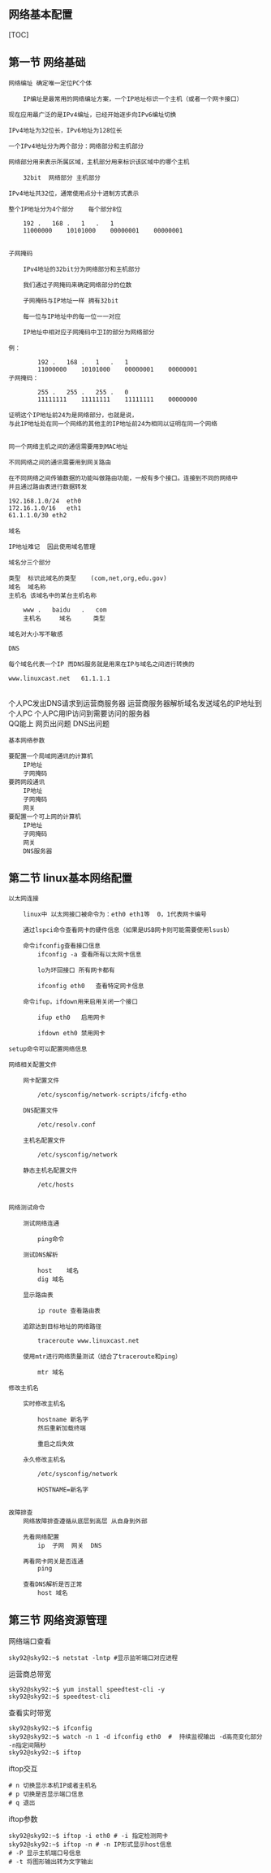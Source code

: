 ## 网络基本配置

[TOC]

## 第一节	网络基础

	网络编址 确定唯一定位PC个体
		
		IP编址是最常用的网络编址方案，一个IP地址标识一个主机（或者一个网卡接口）
	
	现在应用最广泛的是IPv4编址，已经开始逐步向IPv6编址切换
	
	IPv4地址为32位长，IPv6地址为128位长
	
	一个IPv4地址分为两个部分：网络部分和主机部分
	
	网络部分用来表示所属区域，主机部分用来标识该区域中的哪个主机
	
		32bit  网络部分 主机部分
	
	IPv4地址共32位，通常使用点分十进制方式表示
	
	整个IP地址分为4个部分	每个部分8位
	
		192	.	168	.	1	.	1
		11000000	10101000	00000001	00000001


	子网掩码
	
		IPv4地址的32bit分为网络部分和主机部分
	
		我们通过子网掩码来确定网络部分的位数
	
		子网掩码与IP地址一样	拥有32bit	
		
		每一位与IP地址中的每一位一一对应
	
		IP地址中相对应子网掩码中卫I的部分为网络部分
	
	例：
	
			192	.	168	.	1	.	1
			11000000	10101000	00000001	00000001
	子网掩码：
		
			255	.	255	.	255	.	0
			11111111	11111111	11111111	00000000
	
	证明这个IP地址前24为是网络部分，也就是说，
	与此IP地址处在同一个网络的其他主的IP地址前24为相同以证明在同一个网络


	同一个网络主机之间的通信需要用到MAC地址
	
	不同网络之间的通讯需要用到网关路由
	
	在不同网络之间传输数据的功能叫做路由功能，一般有多个接口。连接到不同的网络中
	并且通过路由表进行数据转发
	
	192.168.1.0/24 	eth0
	172.16.1.0/16	eth1
	61.1.1.0/30	eth2
	
	域名
	
	IP地址难记  因此使用域名管理
	
	域名分三个部分	
	
	类型	标识此域名的类型	(com,net,org,edu.gov)
	域名	域名称
	主机名	该域名中的某台主机名称
	
		www	.	baidu	.	com
		主机名		域名		类型
	
	域名对大小写不敏感
	
	DNS
	
	每个域名代表一个IP 而DNS服务就是用来在IP与域名之间进行转换的
	
	www.linuxcast.net	61.1.1.1


​	
​	个人PC发出DNS请求到运营商服务器
​	运营商服务器解析域名发送域名的IP地址到个人PC
​	个人PC用IP访问到需要访问的服务器
​	
		QQ能上   网页出问题    DNS出问题
	
	基本网络参数
	
	要配置一个局域网通讯的计算机
		IP地址
		子网掩码
	要跨网段通讯
		IP地址
		子网掩码
		网关
	要配置一个可上网的计算机
		IP地址
		子网掩码
		网关
		DNS服务器		

## 第二节	linux基本网络配置

	以太网连接
	
		linux中 以太网接口被命令为：eth0 eth1等  0，1代表网卡编号
	
		通过lspci命令查看网卡的硬件信息（如果是USB网卡则可能需要使用lsusb）
	
		命令ifconfig查看接口信息
			ifconfig -a	查看所有以太网卡信息
	
			lo为环回接口 所有网卡都有
	
			ifconfig eth0	查看特定网卡信息
	
		命令ifup，ifdown用来启用关闭一个接口
	
			ifup eth0	启用网卡
	
			ifdown eth0	禁用网卡
	
	setup命令可以配置网络信息
	
	网络相关配置文件
	
		网卡配置文件
	
			/etc/sysconfig/network-scripts/ifcfg-etho
	
		DNS配置文件
	
			/etc/resolv.conf
		
		主机名配置文件
			
			/etc/sysconfig/network
	
		静态主机名配置文件
		
			/etc/hosts


	网络测试命令
	
		测试网络连通
		
			ping命令
	
		测试DNS解析
	
			host	域名
			dig	域名
	
		显示路由表
		
			ip route 查看路由表
	
		追踪达到目标地址的网络路径
	
			traceroute www.linuxcast.net
	
		使用mtr进行网络质量测试（结合了traceroute和ping）
	
			mtr 域名
	
	修改主机名
		
		实时修改主机名
	
			hostname 新名字
			然后重新加载终端
	
			重启之后失效
	
		永久修改主机名
		
			/etc/sysconfig/network
	
			HOSTNAME=新名字


	故障排查
		网络故障排查遵循从底层到高层 从自身到外部
	
		先看网络配置
			ip	子网	网关	DNS
	
		再看网卡网关是否连通
			ping
	
		查看DNS解析是否正常
			host 域名

## 第三节 网络资源管理

网络端口查看

```shell
sky92@sky92:~$ netstat -lntp #显示监听端口对应进程
```

运营商总带宽

```shell
sky92@sky92:~$ yum install speedtest-cli -y
sky92@sky92:~$ speedtest-cli
```

查看实时带宽

```shell
sky92@sky92:~$ ifconfig
sky92@sky92:~$ watch -n 1 -d ifconfig eth0  #  持续监视输出 -d高亮变化部分   -n指定间隔秒
sky92@sky92:~$ iftop
```

iftop交互

```SHELL
# n 切换显示本机IP或者主机名
# p 切换是否显示端口信息
# q 退出
```

iftop参数

```shell
sky92@sky92:~$ iftop -i eth0 # -i 指定检测网卡
sky92@sky92:~$ iftop -n # -n IP形式显示host信息 
# -P 显示主机端口号信息
# -t 将图形输出转为文字输出
```























